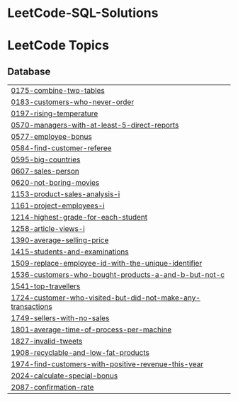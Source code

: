 # LeetCode-SQL-Solutions
<!---LeetCode Topics Start-->
# LeetCode Topics
## Database
|  |
| ------- |
| [0175-combine-two-tables](https://github.com/Jhanvip20/LeetCode-SQL-Solutions/tree/master/0175-combine-two-tables) |
| [0183-customers-who-never-order](https://github.com/Jhanvip20/LeetCode-SQL-Solutions/tree/master/0183-customers-who-never-order) |
| [0197-rising-temperature](https://github.com/Jhanvip20/LeetCode-SQL-Solutions/tree/master/0197-rising-temperature) |
| [0570-managers-with-at-least-5-direct-reports](https://github.com/Jhanvip20/LeetCode-SQL-Solutions/tree/master/0570-managers-with-at-least-5-direct-reports) |
| [0577-employee-bonus](https://github.com/Jhanvip20/LeetCode-SQL-Solutions/tree/master/0577-employee-bonus) |
| [0584-find-customer-referee](https://github.com/Jhanvip20/LeetCode-SQL-Solutions/tree/master/0584-find-customer-referee) |
| [0595-big-countries](https://github.com/Jhanvip20/LeetCode-SQL-Solutions/tree/master/0595-big-countries) |
| [0607-sales-person](https://github.com/Jhanvip20/LeetCode-SQL-Solutions/tree/master/0607-sales-person) |
| [0620-not-boring-movies](https://github.com/Jhanvip20/LeetCode-SQL-Solutions/tree/master/0620-not-boring-movies) |
| [1153-product-sales-analysis-i](https://github.com/Jhanvip20/LeetCode-SQL-Solutions/tree/master/1153-product-sales-analysis-i) |
| [1161-project-employees-i](https://github.com/Jhanvip20/LeetCode-SQL-Solutions/tree/master/1161-project-employees-i) |
| [1214-highest-grade-for-each-student](https://github.com/Jhanvip20/LeetCode-SQL-Solutions/tree/master/1214-highest-grade-for-each-student) |
| [1258-article-views-i](https://github.com/Jhanvip20/LeetCode-SQL-Solutions/tree/master/1258-article-views-i) |
| [1390-average-selling-price](https://github.com/Jhanvip20/LeetCode-SQL-Solutions/tree/master/1390-average-selling-price) |
| [1415-students-and-examinations](https://github.com/Jhanvip20/LeetCode-SQL-Solutions/tree/master/1415-students-and-examinations) |
| [1509-replace-employee-id-with-the-unique-identifier](https://github.com/Jhanvip20/LeetCode-SQL-Solutions/tree/master/1509-replace-employee-id-with-the-unique-identifier) |
| [1536-customers-who-bought-products-a-and-b-but-not-c](https://github.com/Jhanvip20/LeetCode-SQL-Solutions/tree/master/1536-customers-who-bought-products-a-and-b-but-not-c) |
| [1541-top-travellers](https://github.com/Jhanvip20/LeetCode-SQL-Solutions/tree/master/1541-top-travellers) |
| [1724-customer-who-visited-but-did-not-make-any-transactions](https://github.com/Jhanvip20/LeetCode-SQL-Solutions/tree/master/1724-customer-who-visited-but-did-not-make-any-transactions) |
| [1749-sellers-with-no-sales](https://github.com/Jhanvip20/LeetCode-SQL-Solutions/tree/master/1749-sellers-with-no-sales) |
| [1801-average-time-of-process-per-machine](https://github.com/Jhanvip20/LeetCode-SQL-Solutions/tree/master/1801-average-time-of-process-per-machine) |
| [1827-invalid-tweets](https://github.com/Jhanvip20/LeetCode-SQL-Solutions/tree/master/1827-invalid-tweets) |
| [1908-recyclable-and-low-fat-products](https://github.com/Jhanvip20/LeetCode-SQL-Solutions/tree/master/1908-recyclable-and-low-fat-products) |
| [1974-find-customers-with-positive-revenue-this-year](https://github.com/Jhanvip20/LeetCode-SQL-Solutions/tree/master/1974-find-customers-with-positive-revenue-this-year) |
| [2024-calculate-special-bonus](https://github.com/Jhanvip20/LeetCode-SQL-Solutions/tree/master/2024-calculate-special-bonus) |
| [2087-confirmation-rate](https://github.com/Jhanvip20/LeetCode-SQL-Solutions/tree/master/2087-confirmation-rate) |
<!---LeetCode Topics End-->